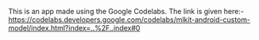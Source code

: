 This is an app made using the Google Codelabs. The link is given here:- https://codelabs.developers.google.com/codelabs/mlkit-android-custom-model/index.html?index=..%2F..index#0
